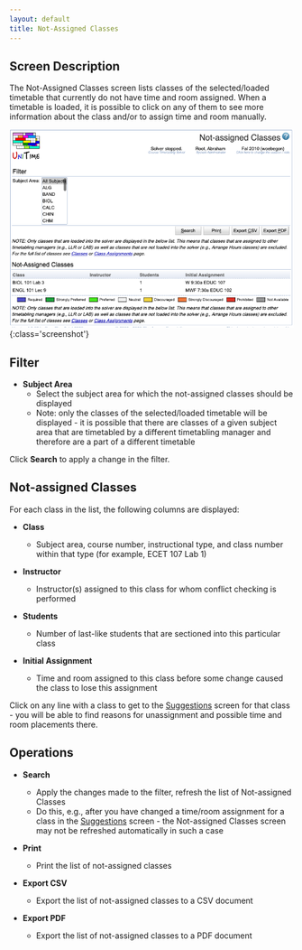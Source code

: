 ```yaml
---
layout: default
title: Not-Assigned Classes
---
```



## Screen Description

The Not-Assigned Classes screen lists classes of the selected/loaded timetable that currently do not have time and room assigned. When a timetable is loaded, it is possible to click on any of them to see more information about the class and/or to assign time and room manually.

![Not-Assigned Classes](images/not-assigned-classes-1.png){:class='screenshot'}

## Filter

* **Subject Area**
    * Select the subject area for which the not-assigned classes should be displayed
    * Note: only the classes of the selected/loaded timetable will be displayed - it is possible that there are classes of a given subject area that are timetabled by a different timetabling manager and therefore are a part of a different timetable

Click **Search** to apply a change in the filter.

## Not-assigned Classes

For each class in the list, the following columns are displayed:

* **Class**
    * Subject area, course number, instructional type, and class number within that type (for example, ECET 107 Lab 1)

* **Instructor**
    * Instructor(s) assigned to this class for whom conflict checking is performed

* **Students**
    * Number of last-like students that are sectioned into this particular class

* **Initial Assignment**
    * Time and room assigned to this class before some change caused the class to lose this assignment

Click on any line with a class to get to the [Suggestions](suggestions) screen for that class - you will be able to find reasons for unassignment and possible time and room placements there.

## Operations

* **Search**
    * Apply the changes made to the filter, refresh the list of Not-assigned Classes
    * Do this, e.g., after you have changed a time/room assignment for a class in the [Suggestions](suggestions) screen - the Not-assigned Classes screen may not be refreshed automatically in such a case

* **Print**
    * Print the list of not-assigned classes

* **Export CSV**
    * Export the list of not-assigned classes to a CSV document

* **Export PDF**
    * Export the list of not-assigned classes to a PDF document

